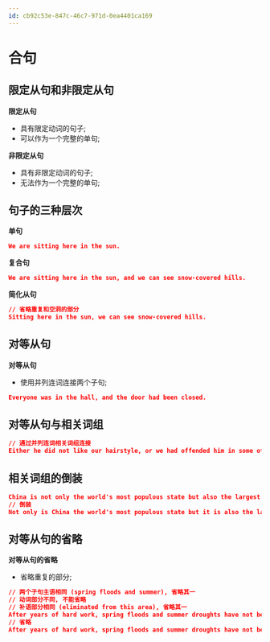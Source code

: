 ```yaml
---
id: cb92c53e-847c-46c7-971d-0ea4401ca169
---
```

# 合句

## 限定从句和非限定从句

**限定从句**

- 具有限定动词的句子;
- 可以作为一个完整的单句;

**非限定从句**

- 具有非限定动词的句子;
- 无法作为一个完整的单句;

## 句子的三种层次

**单句**

```json
We are sitting here in the sun.
```

**复合句**

```json
We are sitting here in the sun, and we can see snow-covered hills.
```

**简化从句**

```json
// 省略重复和空洞的部分
Sitting here in the sun, we can see snow-covered hills.
```

## 对等从句

**对等从句**

- 使用并列连词连接两个子句;

```json
Everyone was in the hall, and the door had been closed.
```

## 对等从句与相关词组

```json
// 通过并列连词相关词组连接
Either he did not like our hairstyle, or we had offended him in some other way.
```

## 相关词组的倒装

```json
China is not only the world's most populous state but also the largest market in the 21st century.
// 倒装
Not only is China the world's most populous state but it is also the largest market in the 21st century.
```

## 对等从句的省略

**对等从句的省略**

- 省略重复的部分;

```json
// 两个子句主语相同 (spring floods and summer), 省略其一
// 动词部分不同, 不能省略
// 补语部分相同 (eliminated from this area), 省略其一
After years of hard work, spring floods and summer droughts have not been eliminated from this area, and spring floods and summer droughts may never be eliminated from this area.
// 省略
After years of hard work, spring floods and summer droughts have not been and may never be eliminated from this area.
```
